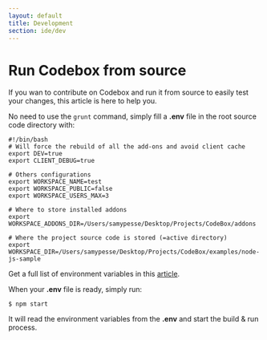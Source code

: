 ```yaml
---
layout: default
title: Development
section: ide/dev
---
```


# Run Codebox from source

If you wan to contribute on Codebox and run it from source to easily test your changes, this article is here to help you.

No need to use the ```grunt``` command, simply fill a **.env** file in the root source code directory with:

```
#!/bin/bash
# Will force the rebuild of all the add-ons and avoid client cache
export DEV=true
export CLIENT_DEBUG=true

# Others configurations
export WORKSPACE_NAME=test
export WORKSPACE_PUBLIC=false
export WORKSPACE_USERS_MAX=3

# Where to store installed addons
export WORKSPACE_ADDONS_DIR=/Users/samypesse/Desktop/Projects/CodeBox/addons

# Where the project source code is stored (=active directory)
export WORKSPACE_DIR=/Users/samypesse/Desktop/Projects/CodeBox/examples/node-js-sample
```

Get a full list of environment variables in this [article](/ide/env.html).

When your **.env** file is ready, simply run:

```
$ npm start
```

It will read the environment variables from the **.env** and start the build & run process.